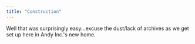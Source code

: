 ```yaml
---
title: "Construction"
---
```

Well that was surprisingly easy...excuse the dust/lack of archives as we get
set up here in Andy Inc.'s new home.

